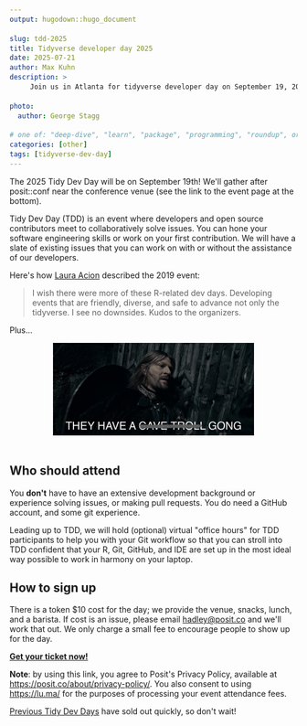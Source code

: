 ```yaml
---
output: hugodown::hugo_document

slug: tdd-2025
title: Tidyverse developer day 2025
date: 2025-07-21
author: Max Kuhn
description: >
     Join us in Atlanta for tidyverse developer day on September 19, 2025!

photo:
  author: George Stagg

# one of: "deep-dive", "learn", "package", "programming", "roundup", or "other"
categories: [other] 
tags: [tidyverse-dev-day]
---
```


<!--
TODO:
* [ ] Look over / edit the post's title in the yaml
* [ ] Edit (or delete) the description; note this appears in the Twitter card
* [ ] Pick category and tags (see existing with `hugodown::tidy_show_meta()`)
* [ ] Find photo & update yaml metadata
* [ ] Create `thumbnail-sq.jpg`; height and width should be equal
* [ ] Create `thumbnail-wd.jpg`; width should be >5x height
* [ ] `hugodown::use_tidy_thumbnails()`
* [ ] Add intro sentence, e.g. the standard tagline for the package
* [ ] `usethis::use_tidy_thanks()`
-->

The 2025 Tidy Dev Day will be on September 19th! We'll gather after posit::conf near the conference venue (see the link to the event page at the bottom).

Tidy Dev Day (TDD) is an event where developers and open source contributors meet to collaboratively solve issues. You can hone your software engineering skills or work on your first contribution. We will have a slate of existing issues that you can work on with or without the assistance of our developers. 

Here's how [Laura Acion](https://lacion.rbind.io/post/my-first-user/) described the 2019 event:

> I wish there were more of these R-related dev days. Developing events that are friendly, diverse, and safe to advance not only the tidyverse. I see no downsides. Kudos to the organizers.

Plus...

<div style="text-align: center">
<img src="GONG.jpg" alt="plot of chunk gong" width="70%" />
</div>

<br>

## Who should attend

You **don't** have to have an extensive development background or experience solving issues, or making pull requests. You do need a GitHub account, and some git experience. 

Leading up to TDD, we will hold (optional) virtual "office hours" for TDD participants to help you with your Git workflow so that you can stroll into TDD confident that your R, Git, GitHub, and IDE are set up in the most ideal way possible to work in harmony on your laptop.

## How to sign up

There is a token $10 cost for the day; we provide the venue, snacks, lunch, and a barista. If cost is an issue, please email <hadley@posit.co> and we'll work that out. We only charge a small fee to encourage people to show up for the day.

[**Get your ticket now!**](https://lu.ma/mpr5c30q)

**Note**: by using this link, you agree to Posit's Privacy Policy, available at https://posit.co/about/privacy-policy/. You also consent to using https://lu.ma/ for the purposes of processing your event attendance fees.

[Previous Tidy Dev Days](https://www.tidyverse.org/tags/tidyverse-dev-day/) have sold out quickly, so don't wait!
